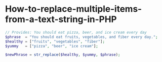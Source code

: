 # How-to-replace-multiple-items-from-a-text-string-in-PHP


```php
// Provides: You should eat pizza, beer, and ice cream every day
$phrase  = "You should eat fruits, vegetables, and fiber every day.";
$healthy = ["fruits", "vegetables", "fiber"];
$yummy   = ["pizza", "beer", "ice cream"];

$newPhrase = str_replace($healthy, $yummy, $phrase);
